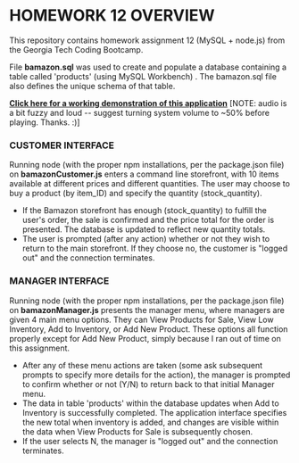 # HOMEWORK 12 OVERVIEW

This repository contains homework assignment 12 (MySQL + node.js) from the Georgia Tech Coding Bootcamp.

File **bamazon.sql** was used to create and populate a database containing a table called 'products' (using MySQL Workbench) . The bamazon.sql file also defines the unique schema of that table.

[**Click here for a working demonstration of this application**](https://youtu.be/tYyRmf_zvTQ)
[NOTE: audio is a bit fuzzy and loud -- suggest turning system volume to ~50% before playing. Thanks. :)]


### CUSTOMER INTERFACE
Running node (with the proper npm installations, per the package.json file) on **bamazonCustomer.js** enters a command line storefront, with 10 items available at different prices and different quantities. The user may choose to buy a product (by item_ID) and specify the quantity (stock_quantity).

- If the Bamazon storefront has enough (stock_quantity) to fulfill the user's order, the sale is confirmed and the price total for the order is presented. The database is updated to reflect new quantity totals.
- The user is prompted (after any action) whether or not they wish to return to the main storefront. If they choose no, the customer is "logged out" and the connection terminates.


### MANAGER INTERFACE
Running node (with the proper npm installations, per the package.json file) on **bamazonManager.js** presents the manager menu, where managers are given 4 main menu options. They can View Products for Sale, View Low Inventory, Add to Inventory, or Add New Product. These options all function properly except for Add New Product, simply because I ran out of time on this assignment.

- After any of these menu actions are taken (some ask subsequent prompts to specify more details for the action), the manager is prompted to confirm whether or not (Y/N) to return back to that initial Manager menu. 
- The data in table 'products' within the database updates when Add to Inventory is successfully completed. The application interface specifies the new total when inventory is added, and changes are visible within the data when View Products for Sale is subsequently chosen.
- If the user selects N, the manager is "logged out" and the connection terminates.



